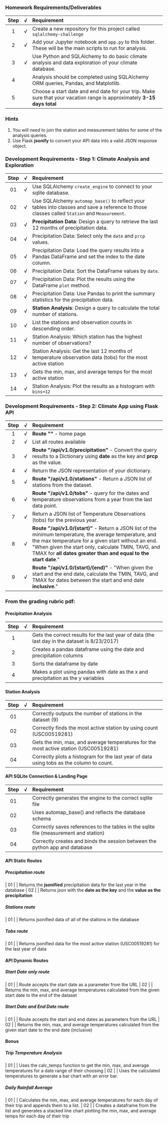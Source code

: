 ### Homework Requirements/Deliverables
| Step | √ | Requirement |
| :---: | :---: | :--- 
| 1 | √ | Create a new repository for this project called `sqlalchemy-challenge`
| 2 | √ | Add your Jupyter notebook and `app.py` to this folder. These will be the main scripts to run for analysis.
| 3 | √ | Use Python and SQLAlchemy to do basic climate analysis and data exploration of your climate database. 
| 4 | | Analysis should be completed using SQLAlchemy ORM queries, Pandas, and Matplotlib.
| 5 | | Choose a start date and end date for your trip. Make sure that your vacation range is approximately **3-15 days total**

### Hints
1. You will need to join the station and measurement tables for some of the analysis queries.
2. Use Flask **jsonify** to convert your API data into a valid JSON response object.

### Development Requirements - Step 1: Climate Analysis and Exploration
| Step | √ | Requirement |
| :---: | :---: | :--- 
| 01 | √ | Use SQLAlchemy `create_engine` to connect to your sqlite database.
| 02 | √ | Use SQLAlchemy `automap_base()` to reflect your tables into classes and save a reference to those classes called `Station` and `Measurement`.
| 03 | √ | **Precipitation Data**: Design a query to retrieve the last 12 months of precipitation data.
| 04 | √ | Precipitation Data: Select only the `date` and `prcp` values.
| 05 | √ | Precipitation Data: Load the query results into a Pandas DataFrame and set the index to the date column.
| 06 | √ | Precipitation Data: Sort the DataFrame values by `date`.
| 07 | √ | Precipitation Data: Plot the results using the DataFrame `plot` method.
| 08 | √ | Precipitation Data: Use Pandas to print the summary statistics for the precipitation data.
| 09 | √ | **Station Analysis**: Design a query to calculate the total number of stations.
| 10 | √ | List the stations and observation counts in descending order.
| 11 | √ | Station Analysis: Which station has the highest number of observations?
| 12 | √ | Station Analysis: Get the last 12 months of temperature observation data (tobs) for the most active station
| 13 | √ | Gets the min, max, and average temps for the most active station
| 14 | √ | Station Analysis: Plot the results as a histogram with `bins=12`

### Development Requirements - Step 2: Climate App using Flask API
| Step | √ | Requirement |
| :---: | :---: | :--- 
| 1 | √ | **Route "\"** - home page
| 2 | √ | List all routes available
| 3 | √ | **Route "/api/v1.0/precipitation"** - Convert the query results to a Dictionary using **date** as the key and **prcp** as the value.
| 4 | √ | Return the JSON representation of your dictionary.
| 5 | √ | **Route "/api/v1.0/stations"** - Return a JSON list of stations from the dataset.
| 6 | √ | **Route "/api/v1.0/tobs"** - query for the dates and temperature observations from a year from the last data point.
| 7 | √ | Return a JSON list of Temperature Observations (tobs) for the previous year.
| 8 | √ | **Route "/api/v1.0/(start)"** - Return a JSON list of the minimum temperature, the average temperature, and the max temperature for a given start without an end. "When given the start only, calculate TMIN, TAVG, and TMAX for **all dates greater than and equal to the start date**."
| 9 | √ | **Route "/api/v1.0/(start)/(end)"** - "When given the start and the end date, calculate the TMIN, TAVG, and TMAX for dates between the start and end date **inclusive**."

### From the grading rubric pdf:
#### Precipitation Analysis
| Step | √ | Requirement |
| :---: | :---: | :--- 
| 1 | | Gets the correct results for the last year of data (the last day in the dataset is 8/23/2017)
| 2 | | Creates a pandas dataframe using the date and precipitation columns
| 3 | | Sorts the dataframe by date
| 4 | | Makes a plot using pandas with date as the x and precipitation as the y variables

#### Station Analysis
| Step | √ | Requirement |
| :---: | :---: | :--- 
| 01 | | Correctly outputs the number of stations in the dataset (9)
| 02 | | Correctly finds the most active station by using count (USC00519281)
| 03 | | Gets the min, max, and average temperatures for the most active station (USC00519281)
| 04 | | Correctly plots a histogram for the last year of data using tobs as the column to count.

#### API SQLite Connection & Landing Page 
| Step | √ | Requirement |
| :---: | :---: | :--- 
| 01 | | Correctly generates the engine to the correct sqlite file 
| 02 | | Uses automap_base() and reflects the database schema
| 03 | | Correctly saves references to the tables in the sqlite file (measurement and station)
| 04 | | Correctly creates and binds the session between the python app and database

#### API Static Routes
##### Precipitation route
| 01 | | Returns the **jsonified** precipitation data for the last year in the database
| 02 | | Returns json with the **date as the key** and the **value as the precipitation**

##### Stations route
| 01 | | Returns jsonified data of all of the stations in the database

##### Tobs route
| 01 | | Returns jsonified data for the most active station (USC00519281) for the last year of data

#### API Dynamic Routes
##### Start Date only route
| 01 | | Route accepts the start date as a parameter from the URL
| 02 | | Returns the min, max, and average temperatures calculated from the given start date to the end of the dataset
 
##### Start Date and End Date route
| 01 | | Route accepts the start and end dates as parameters from the URL
| 02 | | Returns the min, max, and average temperatures calculated from the given start date to the end date (inclusive)

#### Bonus
##### Trip Temperature Analysis
| 01 | | Uses the calc_temps function to get the min, max, and average temperatures for a date range of their choosing
| 02 | | Uses the calculated temperatures to generate a bar chart with an error bar.

##### Daily Rainfall Average
| 01 | | Calculates the min, max, and average temperatures for each day of their trip and appends them to a list.
| 02 | | Creates a dataframe from the list and generates a stacked line chart plotting the min, max, and average temps for each day of their trip

